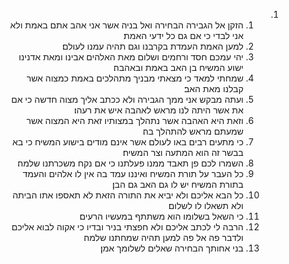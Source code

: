 <ol dir="rtl">
  <li>
    <ol>
      <li>הזקן אל הגבירה הבחירה ואל בניה אשר אני אהב אתם באמת ולא אני לבדי כי אם גם כל ידעי האמת׃</li>
      <li>למען האמת העמדת בקרבנו וגם תהיה עמנו לעולם׃</li>
      <li>יהי עמכם חסד ורחמים ושלום מאת האלהים אבינו ומאת אדנינו ישוע המשיח בן האב באמת ובאהבה׃</li>
      <li>שמחתי למאד כי מצאתי מבניך מתהלכים באמת כמצוה אשר קבלנו מאת האב׃</li>
      <li>ועתה מבקש אני ממך הגבירה ולא ככתב אליך מצוה חדשה כי אם את אשר היתה לנו מראש לאהבה איש את רעהו׃</li>
      <li>וזאת היא האהבה אשר נתהלך במצותיו זאת היא המצוה אשר שמעתם מראש להתהלך בה׃</li>
      <li>כי מתעים רבים באו לעולם אשר אינם מודים בישוע המשיח כי בא בבשר זה הוא המתעה וצר המשיח׃</li>
      <li>השמרו לכם פן תאבד ממנו פעלתנו כי אם נקח משכרתנו שלמה׃</li>
      <li>כל העבר על תורת המשיח ואיננו עמד בה אין לו אלהים והעמד בתורת המשיח יש לו גם האב גם הבן׃</li>
      <li>כל הבא אליכם ולא יביא את התורה הזאת לא תאספו אתו הביתה ולא תשאלו לו לשלום׃</li>
      <li>כי השאל בשלומו הוא משתתף במעשיו הרעים׃</li>
      <li>הרבה לי לכתב אליכם ולא חפצתי בניר ובדיו כי אקוה לבוא אליכם ולדבר פה אל פה למען תהיה שמחתנו שלמה׃</li>
      <li>בני אחותך הבחירה שאלים לשלומך אמן׃</li>
    </ol>
  </li>
</ol>
